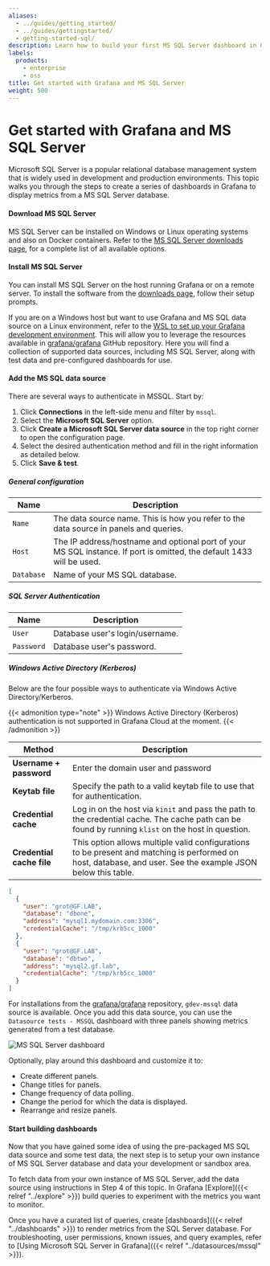 ```yaml
---
aliases:
  - ../guides/getting_started/
  - ../guides/gettingstarted/
  - getting-started-sql/
description: Learn how to build your first MS SQL Server dashboard in Grafana.
labels:
  products:
    - enterprise
    - oss
title: Get started with Grafana and MS SQL Server
weight: 500
---
```


# Get started with Grafana and MS SQL Server

Microsoft SQL Server is a popular relational database management system that is widely used in development and production environments. This topic walks you through the steps to create a series of dashboards in Grafana to display metrics from a MS SQL Server database.

#### Download MS SQL Server

MS SQL Server can be installed on Windows or Linux operating systems and also on Docker containers. Refer to the [MS SQL Server downloads page](https://www.microsoft.com/en-us/sql-server/sql-server-downloads), for a complete list of all available options.

#### Install MS SQL Server

You can install MS SQL Server on the host running Grafana or on a remote server. To install the software from the [downloads page](https://www.microsoft.com/en-us/sql-server/sql-server-downloads), follow their setup prompts.

If you are on a Windows host but want to use Grafana and MS SQL data source on a Linux environment, refer to the [WSL to set up your Grafana development environment](/blog/2021/03/03/how-to-set-up-a-grafana-development-environment-on-a-windows-pc-using-wsl). This will allow you to leverage the resources available in [grafana/grafana](https://github.com/grafana/grafana) GitHub repository. Here you will find a collection of supported data sources, including MS SQL Server, along with test data and pre-configured dashboards for use.

#### Add the MS SQL data source

There are several ways to authenticate in MSSQL. Start by:

1. Click **Connections** in the left-side menu and filter by `mssql`.
1. Select the **Microsoft SQL Server** option.
1. Click **Create a Microsoft SQL Server data source** in the top right corner to open the configuration page.
1. Select the desired authentication method and fill in the right information as detailed below.
1. Click **Save & test**.

##### General configuration

| Name       | Description                                                                                                           |
| ---------- | --------------------------------------------------------------------------------------------------------------------- |
| `Name`     | The data source name. This is how you refer to the data source in panels and queries.                                 |
| `Host`     | The IP address/hostname and optional port of your MS SQL instance. If port is omitted, the default 1433 will be used. |
| `Database` | Name of your MS SQL database.                                                                                         |

##### SQL Server Authentication

| Name       | Description                     |
| ---------- | ------------------------------- |
| `User`     | Database user's login/username. |
| `Password` | Database user's password.       |

##### Windows Active Directory (Kerberos)

Below are the four possible ways to authenticate via Windows Active Directory/Kerberos.

{{< admonition type="note" >}}
Windows Active Directory (Kerberos) authentication is not supported in Grafana Cloud at the moment.
{{< /admonition >}}

| Method                    | Description                                                                                                                                                  |
| ------------------------- | ------------------------------------------------------------------------------------------------------------------------------------------------------------ |
| **Username + password**   | Enter the domain user and password                                                                                                                           |
| **Keytab file**           | Specify the path to a valid keytab file to use that for authentication.                                                                                      |
| **Credential cache**      | Log in on the host via `kinit` and pass the path to the credential cache. The cache path can be found by running `klist` on the host in question.            |
| **Credential cache file** | This option allows multiple valid configurations to be present and matching is performed on host, database, and user. See the example JSON below this table. |

```json
[
  {
    "user": "grot@GF.LAB",
    "database": "dbone",
    "address": "mysql1.mydomain.com:3306",
    "credentialCache": "/tmp/krb5cc_1000"
  },
  {
    "user": "grot@GF.LAB",
    "database": "dbtwo",
    "address": "mysql2.gf.lab",
    "credentialCache": "/tmp/krb5cc_1000"
  }
]
```

For installations from the [grafana/grafana](https://github.com/grafana/grafana/tree/main) repository, `gdev-mssql` data source is available. Once you add this data source, you can use the `Datasource tests - MSSQL` dashboard with three panels showing metrics generated from a test database.

![MS SQL Server dashboard](/static/img/docs/getting-started/gdev-sql-dashboard.png)

Optionally, play around this dashboard and customize it to:

- Create different panels.
- Change titles for panels.
- Change frequency of data polling.
- Change the period for which the data is displayed.
- Rearrange and resize panels.

#### Start building dashboards

Now that you have gained some idea of using the pre-packaged MS SQL data source and some test data, the next step is to setup your own instance of MS SQL Server database and data your development or sandbox area.

To fetch data from your own instance of MS SQL Server, add the data source using instructions in Step 4 of this topic. In Grafana [Explore]({{< relref "../explore" >}}) build queries to experiment with the metrics you want to monitor.

Once you have a curated list of queries, create [dashboards]({{< relref "../dashboards" >}}) to render metrics from the SQL Server database. For troubleshooting, user permissions, known issues, and query examples, refer to [Using Microsoft SQL Server in Grafana]({{< relref "../datasources/mssql" >}}).
